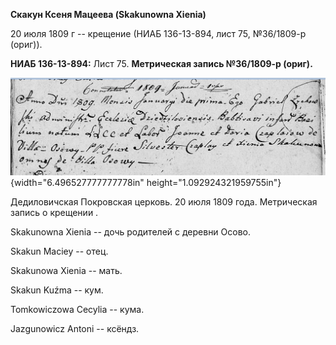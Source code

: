**Скакун Ксеня Мацеева (Skakunowna Xienia)**

20 июля 1809 г -- крещение (НИАБ 136-13-894, лист 75, №36/1809-р
(ориг)).

**НИАБ 136-13-894:** Лист 75. **Метрическая запись №36/1809-р (ориг).**

![](./media/5f3931777fe122b2ca82c57313095ec0bd2711cd.png){width="6.496527777777778in"
height="1.092924321959755in"}

Дедиловичская Покровская церковь. 20 июля 1809 года. Метрическая запись
о крещении .

Skakunowna Xienia -- дочь родителей с деревни Осовo.

Skakun Maciey -- отец.

Skakunowa Xienia -- мать.

Skakun Kuźma -- кум.

Tomkowiczowa Cecylia -- кума.

Jazgunowicz Antoni -- ксёндз.
